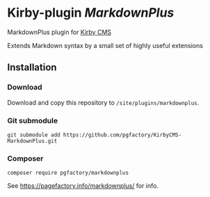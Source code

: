 
# Kirby-plugin *MarkdownPlus*

MarkdownPlus plugin for [Kirby CMS](https://getkirby.com/)

Extends Markdown syntax by a small set of highly useful extensions

## Installation

### Download

Download and copy this repository to `/site/plugins/markdownplus`.

### Git submodule

```
git submodule add https://github.com/pgfactory/KirbyCMS-MarkdownPlus.git
```

### Composer

```
composer require pgfactory/markdownplus
```

See <https://pagefactory.info/markdownplus/> for info.

